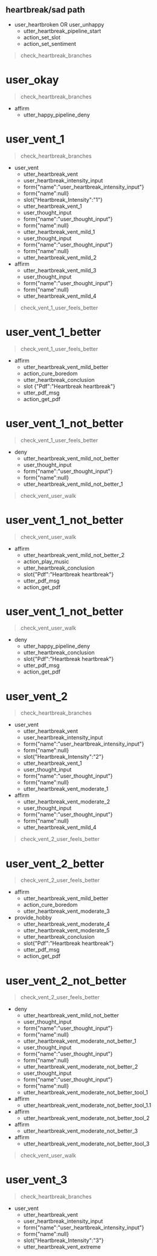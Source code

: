 ## heartbreak/sad path
* user_heartbroken OR user_unhappy
    - utter_heartbreak_pipeline_start
    - action_set_slot
    - action_set_sentiment
> check_heartbreak_branches

# user_okay
> check_heartbreak_branches
* affirm
    - utter_happy_pipeline_deny

# user_vent_1
> check_heartbreak_branches
* user_vent
    - utter_heartbreak_vent
    - user_heartbreak_intensity_input
    - form{"name":"user_heartbreak_intensity_input"}  
    - form{"name":null}
    - slot{"Heartbreak_Intensity":"1"}
    - utter_heartbreak_vent_1
    - user_thought_input
    - form{"name":"user_thought_input"}
    - form{"name":null}
    - utter_heartbreak_vent_mild_1
    - user_thought_input
    - form{"name":"user_thought_input"}
    - form{"name":null}
    - utter_heartbreak_vent_mild_2
* affirm
    - utter_heartbreak_vent_mild_3
    - user_thought_input
    - form{"name":"user_thought_input"}
    - form{"name":null}
    - utter_heartbreak_vent_mild_4
> check_vent_1_user_feels_better

# user_vent_1_better
> check_vent_1_user_feels_better
* affirm
  - utter_heartbreak_vent_mild_better
  - action_cure_boredom
  - utter_heartbreak_conclusion
  - slot {"Pdf":"Heartbreak heartbreak"}
  - utter_pdf_msg
  - action_get_pdf

# user_vent_1_not_better
> check_vent_1_user_feels_better
* deny
  - utter_heartbreak_vent_mild_not_better
  - user_thought_input
  - form{"name":"user_thought_input"}
  - form{"name":null}
  - utter_heartbreak_vent_mild_not_better_1
> check_vent_user_walk 

# user_vent_1_not_better
> check_vent_user_walk
* affirm
  - utter_heartbreak_vent_mild_not_better_2
  - action_play_music
  - utter_heartbreak_conclusion
  - slot{"Pdf":"Heartbreak heartbreak"}
  - utter_pdf_msg
  - action_get_pdf  

# user_vent_1_not_better
> check_vent_user_walk
* deny
  - utter_happy_pipeline_deny
  - utter_heartbreak_conclusion
  - slot{"Pdf":"Heartbreak heartbreak"}
  - utter_pdf_msg
  - action_get_pdf  
  
# user_vent_2
> check_heartbreak_branches
* user_vent
    - utter_heartbreak_vent
    - user_heartbreak_intensity_input
    - form{"name":"user_heartbreak_intensity_input"}  
    - form{"name":null}
    - slot{"Heartbreak_Intensity":"2"}
    - utter_heartbreak_vent_1
    - user_thought_input
    - form{"name":"user_thought_input"}
    - form{"name":null} 
    - utter_heartbreak_vent_moderate_1
* affirm
    - utter_heartbreak_vent_moderate_2
    - user_thought_input
    - form{"name":"user_thought_input"}
    - form{"name":null}
    - utter_heartbreak_vent_mild_4
> check_vent_2_user_feels_better 

# user_vent_2_better
> check_vent_2_user_feels_better
* affirm
  - utter_heartbreak_vent_mild_better
  - action_cure_boredom
  - utter_heartbreak_vent_moderate_3
* provide_hobby
  - utter_heartbreak_vent_moderate_4
  - utter_heartbreak_vent_moderate_5
  - utter_heartbreak_conclusion
  - slot{"Pdf":"Heartbreak heartbreak"}
  - utter_pdf_msg
  - action_get_pdf  

# user_vent_2_not_better
> check_vent_2_user_feels_better
* deny
  - utter_heartbreak_vent_mild_not_better
  - user_thought_input
  - form{"name":"user_thought_input"}
  - form{"name":null}
  - utter_heartbreak_vent_moderate_not_better_1
  - user_thought_input
  - form{"name":"user_thought_input"}
  - form{"name":null}
  - utter_heartbreak_vent_moderate_not_better_2
  - user_thought_input
  - form{"name":"user_thought_input"}
  - form{"name":null}
  - utter_heartbreak_vent_moderate_not_better_tool_1
* affirm
  - utter_heartbreak_vent_moderate_not_better_tool_1.1
* affirm
  - utter_heartbreak_vent_moderate_not_better_tool_2
* affirm
  - utter_heartbreak_vent_moderate_not_better_3
* affirm
  - utter_heartbreak_vent_moderate_not_better_tool_3 
> check_vent_user_walk   
  
# user_vent_3
> check_heartbreak_branches
* user_vent 
    - utter_heartbreak_vent
    - user_heartbreak_intensity_input
    - form{"name":"user_heartbreak_intensity_input"}  
    - form{"name":null}
    - slot{"Heartbreak_Intensity":"3"}
    - utter_heartbreak_vent_extreme
    